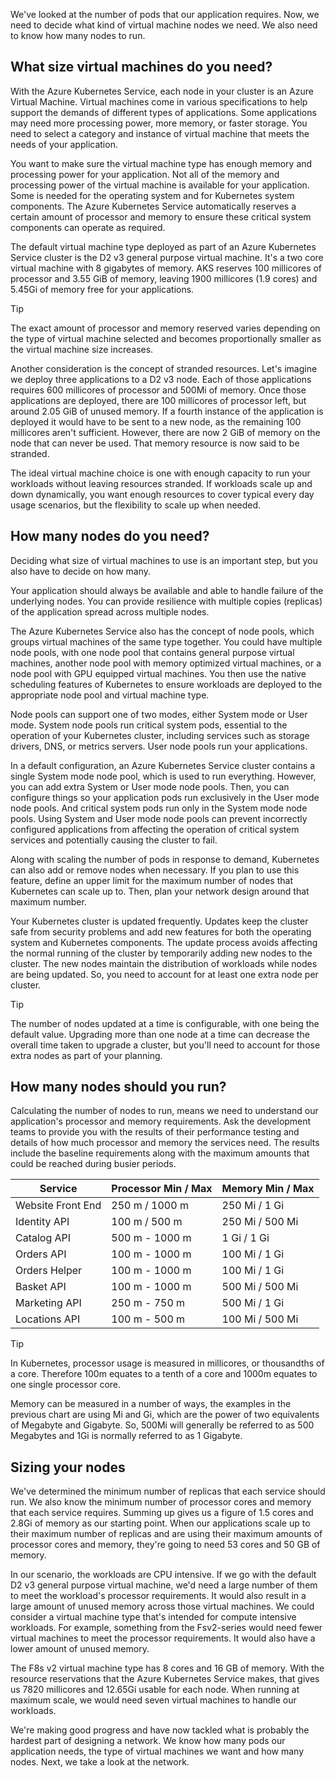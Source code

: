 We've looked at the number of pods that our application requires. Now, we need to decide what kind of virtual machine nodes we need. We also need to know how many nodes to run.

## What size virtual machines do you need?

With the Azure Kubernetes Service, each node in your cluster is an Azure Virtual Machine. Virtual machines come in various specifications to help support the demands of different types of applications. Some applications may need more processing power, more memory, or faster storage. You need to select a category and instance of virtual machine that meets the needs of your application.

You want to make sure the virtual machine type has enough memory and processing power for your application. Not all of the memory and processing power of the virtual machine is available for your application. Some is needed for the operating system and for Kubernetes system components. The Azure Kubernetes Service automatically reserves a certain amount of processor and memory to ensure these critical system components can operate as required.

The default virtual machine type deployed as part of an Azure Kubernetes Service cluster is the D2 v3 general purpose virtual machine. It's a two core virtual machine with 8 gigabytes of memory. AKS reserves 100 millicores of processor and 3.55 GiB of memory, leaving 1900 millicores (1.9 cores) and 5.45Gi of memory free for your applications.

> [!TIP]
> The exact amount of processor and memory reserved varies depending on the type of virtual machine selected and becomes proportionally smaller as the virtual machine size increases.

Another consideration is the concept of stranded resources. Let's imagine we deploy three applications to a D2 v3 node. Each of those applications requires 600 millicores of processor and 500Mi of memory. Once those applications are deployed, there are 100 millicores of processor left, but around 2.05 GiB of unused memory. If a fourth instance of the application is deployed it would have to be sent to a new node, as the remaining 100 millicores aren't sufficient. However, there are now 2 GiB of memory on the node that can never be used. That memory resource is now said to be stranded.

The ideal virtual machine choice is one with enough capacity to run your workloads without leaving resources stranded. If workloads scale up and down dynamically, you want enough resources to cover typical every day usage scenarios, but the flexibility to scale up when needed.

## How many nodes do you need?

Deciding what size of virtual machines to use is an important step, but you also have to decide on how many.

Your application should always be available and able to handle failure of the underlying nodes. You can provide resilience with multiple copies (replicas) of the application spread across multiple nodes.

The Azure Kubernetes Service also has the concept of node pools, which groups virtual machines of the same type together. You could have multiple node pools, with one node pool that contains general purpose virtual machines, another node pool with memory optimized virtual machines, or a node pool with GPU equipped virtual machines. You then use the native scheduling features of Kubernetes to ensure workloads are deployed to the appropriate node pool and virtual machine type.

Node pools can support one of two modes, either System mode or User mode. System node pools run critical system pods, essential to the operation of your Kubernetes cluster, including services such as storage drivers, DNS, or metrics servers. User node pools run your applications.

In a default configuration, an Azure Kubernetes Service cluster contains a single System mode node pool, which is used to run everything. However, you can add extra System or User mode node pools. Then, you can configure things so your application pods run exclusively in the User mode node pools. And critical system pods run only in the System mode node pools. Using System and User mode node pools can prevent incorrectly configured applications from affecting the operation of critical system services and potentially causing the cluster to fail.

Along with scaling the number of pods in response to demand, Kubernetes can also add or remove nodes when necessary. If you plan to use this feature, define an upper limit for the maximum number of nodes that Kubernetes can scale up to. Then, plan your network design around that maximum number.

Your Kubernetes cluster is updated frequently. Updates keep the cluster safe from security problems and add new features for both the operating system and Kubernetes components. The update process avoids affecting the normal running of the cluster by temporarily adding new nodes to the cluster. The new nodes maintain the distribution of workloads while nodes are being updated. So, you need to account for at least one extra node per cluster.

> [!TIP]
> The number of nodes updated at a time is configurable, with one being the default value. Upgrading more than one node at a time can decrease the overall time taken to upgrade a cluster, but you'll need to account for those extra nodes as part of your planning.

## How many nodes should you run?

Calculating the number of nodes to run, means we need to understand our application's processor and memory requirements. Ask the development teams to provide you with the results of their performance testing and details of how much processor and memory the services need. The results include the baseline requirements along with the maximum amounts that could be reached during busier periods.

Service | Processor Min / Max | Memory Min / Max
--- | --- | ---
Website Front End | 250 m / 1000 m | 250 Mi / 1 Gi
Identity API | 100 m / 500 m | 250 Mi / 500 Mi
Catalog API | 500 m - 1000 m | 1 Gi / 1 Gi
Orders API | 100 m - 1000 m | 100 Mi / 1 Gi
Orders Helper | 100 m - 1000 m | 100 Mi / 1 Gi
Basket API | 100 m - 1000 m | 500 Mi / 500 Mi
Marketing API | 250 m - 750 m | 500 Mi / 1 Gi
Locations API | 100 m - 500 m | 100 Mi / 500 Mi

> [!TIP]
> In Kubernetes, processor usage is measured in millicores, or thousandths of a core. Therefore 100m equates to a tenth of a core and 1000m equates to one single processor core.
>
> Memory can be measured in a number of ways, the examples in the previous chart are using Mi and Gi, which are the power of two equivalents of Megabyte and Gigabyte. So, 500Mi will generally be referred to as 500 Megabytes and 1Gi is normally referred to as 1 Gigabyte.

## Sizing your nodes

We've determined the minimum number of replicas that each service should run. We also know the minimum number of processor cores and memory that each service requires. Summing up gives us a figure of 1.5 cores and 2.8Gi of memory as our starting point. When our applications scale up to their maximum number of replicas and are using their maximum amounts of processor cores and memory, they're going to need 53 cores and 50 GB of memory.

In our scenario, the workloads are CPU intensive. If we go with the default D2 v3 general purpose virtual machine, we'd need a large number of them to meet the workload's processor requirements. It would also result in a large amount of unused memory across those virtual machines. We could consider a virtual machine type that's intended for compute intensive workloads. For example, something from the Fsv2-series would need fewer virtual machines to meet the processor requirements. It would also have a lower amount of unused memory.

The F8s v2 virtual machine type has 8 cores and 16 GB of memory. With the resource reservations that the Azure Kubernetes Service makes, that gives us 7820 millicores and 12.65Gi usable for each node. When running at maximum scale, we would need seven virtual machines to handle our workloads.

We're making good progress and have now tackled what is probably the hardest part of designing a network. We know how many pods our application needs, the type of virtual machines we want and how many nodes. Next, we take a look at the network.
